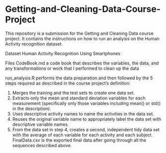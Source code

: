 # Getting-and-Cleaning-Data-Course-Project
This repository is a submission for the Getting and Cleaning Data course project. It contains the instructions on how to run an analysis on the Human Activity recognition dataset.

Dataset
Human Activity Recognition Using Smartphones

Files
CodeBook.md a code book that describes the variables, the data, and any transformations or work that I performed to clean up the data

run_analysis.R performs the data preparation and then followed by the 5 steps required as described in the course project’s definition:
1. Merges the training and the test sets to create one data set.
2. Extracts only the mean and standard deviation variables for each measurement (specifically only those variables including mean() or std() in the description).
3. Uses descriptive activity names to name the activities in the data set.
4. Reuses the original variable name to appropriately label the data set with descriptive variable names.
5. From the data set in step 4, creates a second, independent tidy data set with the average of each variable for each activity and each subject.
FinalData.csv is the exported final data after going through all the sequences described above.
